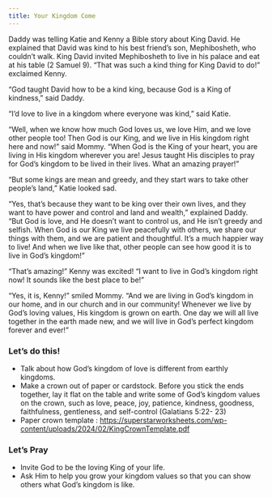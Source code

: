```yaml
---
title: Your Kingdom Come
---
```


Daddy was telling Katie and Kenny a Bible story about King David. He explained that David was kind to his best friend’s son, Mephibosheth, who couldn’t walk. King David invited Mephibosheth to live in his palace and eat at his table (2 Samuel 9). “That was such a kind thing for King David to do!” exclaimed Kenny.

“God taught David how to be a kind king, because God is a King of kindness,” said Daddy.

“I’d love to live in a kingdom where everyone was kind,” said Katie.

“Well, when we know how much God loves us, we love Him, and we love other people too! Then God is our King, and we live in His kingdom right here and now!” said Mommy. “When God is the King of your heart, you are living in His kingdom wherever you are! Jesus taught His disciples to pray for God’s kingdom to be lived in their lives. What an amazing prayer!”

“But some kings are mean and greedy, and they start wars to take other people’s land,” Katie looked sad.

“Yes, that’s because they want to be king over their own lives, and they want to have power and control and land and wealth,” explained Daddy. “But God is love, and He doesn’t want to control us, and He isn’t greedy and selfish. When God is our King we live peacefully with others, we share our things with them, and we are patient and thoughtful. It’s a much happier way to live! And when we live like that, other people can see how good it is to live in God’s kingdom!”

“That’s amazing!” Kenny was excited! “I want to live in God’s kingdom right now! It sounds like the best place to be!”

“Yes, it is, Kenny!” smiled Mommy. “And we are living in God’s kingdom in our home, and in our church and in our community! Whenever we live by God’s loving values, His kingdom is grown on earth. One day we will all live together in the earth made new, and we will live in God’s perfect kingdom forever and ever!”

### Let’s do this!

- Talk about how God’s kingdom of love is different from earthly kingdoms.
- Make a crown out of paper or cardstock. Before you stick the ends together, lay it flat on the table and write some of God’s kingdom values on the crown, such as love, peace, joy, patience, kindness, goodness, faithfulness, gentleness, and self-control (Galatians 5:22- 23)
- Paper crown template : https://superstarworksheets.com/wp-content/uploads/2024/02/KingCrownTemplate.pdf

### Let’s Pray

- Invite God to be the loving King of your life.
- Ask Him to help you grow your kingdom values so that you can show others what God’s kingdom is like.